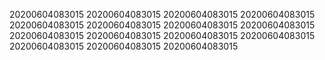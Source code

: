 20200604083015
20200604083015
20200604083015
20200604083015
20200604083015
20200604083015
20200604083015
20200604083015
20200604083015
20200604083015
20200604083015
20200604083015
20200604083015
20200604083015
20200604083015
